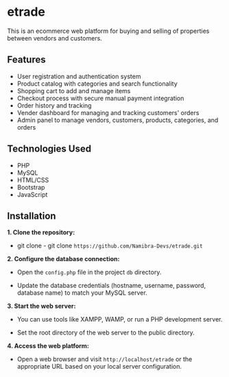 # etrade

This is an ecommerce web platform for buying and selling of properties between vendors and customers.

## Features

- User registration and authentication system
- Product catalog with categories and search functionality
- Shopping cart to add and manage items
- Checkout process with secure manual payment integration
- Order history and tracking
- Vender dashboard for managing and tracking customers' orders
- Admin panel to manage vendors, customers, products, categories, and orders

## Technologies Used

- PHP
- MySQL
- HTML/CSS
- Bootstrap
- JavaScript

## Installation

**1. Clone the repository:**

- git clone - git clone `https://github.com/Namibra-Devs/etrade.git`


**2. Configure the database connection:**

- Open the `config.php` file in the project `db` directory.

- Update the database credentials (hostname, username, password, database name) to match your MySQL server.


**3. Start the web server:**

- You can use tools like XAMPP, WAMP, or run a PHP development server.

- Set the root directory of the web server to the public directory.

**4. Access the web platform:**

- Open a web browser and visit `http://localhost/etrade` or the appropriate URL based on your local server configuration.

